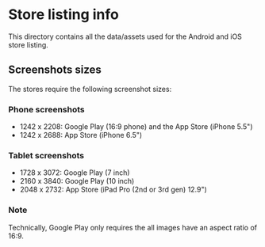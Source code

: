# Store listing info

This directory contains all the data/assets used for the Android and iOS store listing.

## Screenshots sizes

The stores require the following screenshot sizes:

### Phone screenshots

- 1242 x 2208: Google Play (16:9 phone) and the App Store (iPhone 5.5")
- 1242 x 2688: App Store (iPhone 6.5")

### Tablet screenshots

- 1728 x 3072: Google Play (7 inch)
- 2160 x 3840: Google Play (10 inch)
- 2048 x 2732: App Store (iPad Pro (2nd or 3rd gen) 12.9")

### Note

Technically, Google Play only requires the all images have an aspect ratio of 16:9.
